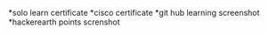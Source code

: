 *solo learn certificate
*cisco certificate
*git hub learning screenshot
*hackerearth points screnshot
